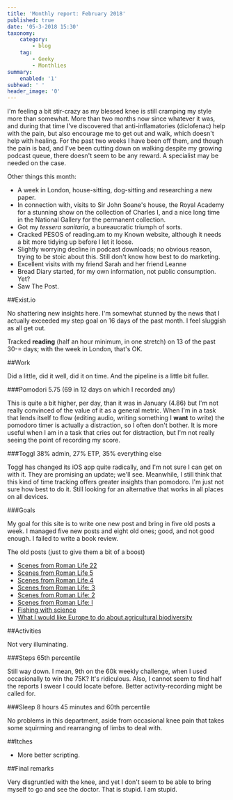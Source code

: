 ```yaml
---
title: 'Monthly report: February 2018'
published: true
date: '05-3-2018 15:30'
taxonomy:
    category:
        - blog
    tag:
        - Geeky
        - Monthlies
summary:
    enabled: '1'
subhead: ' '
header_image: '0'
---
```


I'm feeling a bit stir-crazy as my blessed knee is still cramping my style more than somewhat. More than two months now since whatever it was, and during that time I've discovered that anti-inflamatories (diclofenac) help with the pain, but also encourage me to get out and walk, which doesn't help with healing. For the past two weeks I have been off them, and though the pain is bad, and I've been cutting down on walking despite my growing podcast queue, there doesn't seem to be any reward. A specialist may be needed on the case.

Other things this month:

* A week in London, house-sitting, dog-sitting and researching a new paper.
* In connection with, visits to Sir John Soane's house, the Royal Academy for a stunning show on the collection of Charles I, and a nice long time in the National Gallery for the permanent collection.
* Got my *tessera sanitaria*, a bureaucratic triumph of sorts.
* Cracked PESOS of reading.am to my Known website, although it needs a bit more tidying up before I let it loose.
* Slightly worrying decline in podcast downloads; no obvious reason,  trying to be stoic about this. Still don't know how best to do marketing.
* Excellent visits with my friend Sarah and her friend Leanne
* Bread Diary started, for my own information, not public consumption. Yet?
* Saw The Post.

##Exist.io

No shattering new insights here. I'm somewhat stunned by the news that I actually exceeded my step goal on 16 days of the past month. I feel sluggish as all get out.

Tracked **reading** (half an hour minimum, in one stretch) on 13 of the past 30-= days; with the week in London, that's OK.

##Work

Did a little, did it well, did it on time. And the pipeline is a little bit fuller.

###Pomodori 5.75 (69 in 12 days on which I recorded any) 

This is quite a bit higher, per day, than it was in January (4.86) but I'm not really convinced of the value of it as a general metric. When I'm in a task that lends itself to flow (editing audio, writing something I **want** to write) the pomodoro timer is actually a distraction, so I often don't bother. It is more useful when I am in a task that cries out for distraction, but I'm not really seeing the point of recording my score.

###Toggl 38% admin, 27% ETP, 35% everything else

Toggl has changed its iOS app quite radically, and I'm not sure I can get on with it. They are promising an update; we'll see. Meanwhile, I still think that this kind of time tracking offers greater insights than pomodoro. I'm just not sure how best to do it. Still looking for an alternative that works in all places on all devices.

###Goals

My goal for this site is to write one new post and bring in five old posts a week. I managed five new posts and eight old ones; good, and not good enough. I failed to write a book review.

The old posts (just to give them a bit of a boost)

* [Scenes from Roman Life 22](https://www.jeremycherfas.netblog/scenes-from-roman-life-22) 
* [Scenes from Roman Life 5](https://www.jeremycherfas.netblog/scenes-from-roman-life-5)
* [Scenes from Roman Life 4](https://www.jeremycherfas.netblog/scenes-from-roman-life-4)
* [Scenes from Roman Life: 3](https://www.jeremycherfas.netblog/scenes-from-roman-life-3)
* [Scenes from Roman Life: 2](https://www.jeremycherfas.netblog/scenes-from-roman-life-2)
* [Scenes from Roman Life: I](https://www.jeremycherfas.netblog/scenes-from-roman-life-i)
* [Fishing with science](https://www.jeremycherfas.netblog/fishing-with-science)
* [What I would like Europe to do about agricultural biodiversity](https://www.jeremycherfas.net/blog/what-i-would-like-europe-to-do-about-agricultural-biodiversity) 

##Activities

Not very illuminating.

###Steps 65th percentile

Still way down. I mean, 9th on the 60k weekly challenge, when I used occasionally to win the 75K? It's ridiculous. Also, I cannot seem to find half the reports I swear I could locate before. Better activity-recording might be called for.

###Sleep 8 hours 45 minutes and 60th percentile

No problems in this department, aside from occasional knee pain that takes some squirming and rearranging of limbs to deal with.

##Itches

* More better scripting.

##Final remarks

Very disgruntled with the knee, and yet I don't seem to be able to bring myself to go and see the doctor. That is stupid. I am stupid.